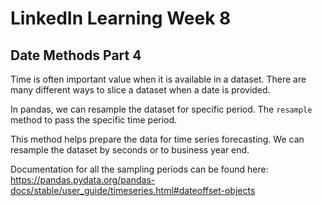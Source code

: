 # LinkedIn Learning Week 8

## Date Methods Part 4 

Time is often important value when it is available in a dataset. There are many different ways to slice a dataset when a date is provided. 

In pandas, we can resample the dataset for specific period. The <code>resample</code> method to pass the specific time period. 
 
This method helps prepare the data for time series forecasting. We can resample the dataset by seconds or to business year end. 

Documentation for all the sampling periods can be found here: https://pandas.pydata.org/pandas-docs/stable/user_guide/timeseries.html#dateoffset-objects
